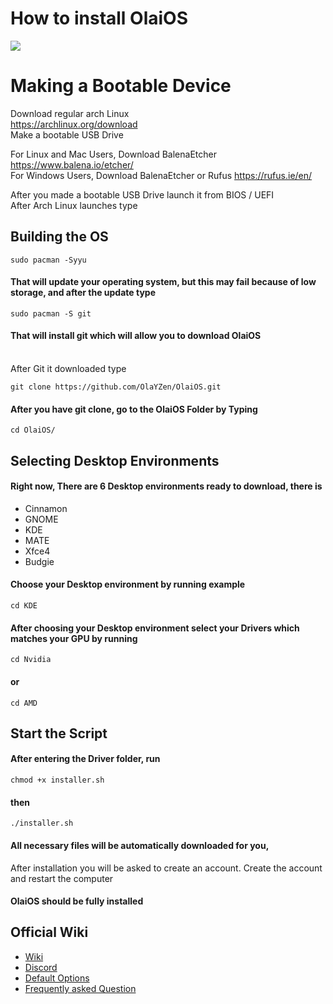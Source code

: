 # **How to install OlaiOS**
<img src="https://i.imgur.com/X8QbiuX.png"/>

# **Making a Bootable Device**

Download regular arch Linux
<br />https://archlinux.org/download
<br />Make a bootable USB Drive

For Linux and Mac Users, Download BalenaEtcher https://www.balena.io/etcher/
<br />For Windows Users, Download BalenaEtcher or Rufus https://rufus.ie/en/

After you made a bootable USB Drive launch it from BIOS / UEFI
<br />After Arch Linux launches type

## **Building the OS**
    sudo pacman -Syyu
#### That will update your operating system, but this may fail because of low storage, and after the update type

    sudo pacman -S git
 
#### That will install git which will allow you to download OlaiOS
<br />After Git it downloaded type
    
    git clone https://github.com/OlaYZen/OlaiOS.git

#### After you have git clone, go to the OlaiOS Folder by Typing

    cd OlaiOS/

## **Selecting Desktop Environments**
#### Right now, There are 6 Desktop environments ready to download, there is

- Cinnamon
- GNOME
- KDE
- MATE
- Xfce4
- Budgie

#### Choose your Desktop environment by running example

    cd KDE
#### After choosing your Desktop environment select your Drivers which matches your GPU by running
    
    cd Nvidia
#### or 

    cd AMD

## **Start the Script**
#### After entering the Driver folder, run
    
    chmod +x installer.sh
    
#### then

    ./installer.sh

#### All necessary files will be automatically downloaded for you,
After installation you will be asked to create an account. 
Create the account and restart the computer

#### OlaiOS should be fully installed

## **Official Wiki**
- [Wiki](https://github.com/OlaYZen/OlaiOS/wiki)
- [Discord](https://discord.gg/s7VPXh3qtS)
- [Default Options](https://github.com/OlaYZen/OlaiOS/wiki/Default-Options)
- [Frequently asked Question](https://github.com/OlaYZen/OlaiOS/wiki/Frequently-asked-Question)
